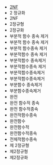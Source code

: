 ﻿- [2NF](https://ko.wikipedia.org/wiki/%EC%A0%9C2%EC%A0%95%EA%B7%9C%ED%98%95)
- 2 정규화
- 2NF
- 2정규형
- 2정규화
- 부분적 함수 종속 제거
- 부분적 함수 종속 제거
- 부분적 함수종속 제거
- 부분적함수 종속 제거
- 부분적함수 종속제거
- 부분적함수종속 제거
- 부분적함수종속제거
- 부분적함수종속제거
- 부분함수 종속제거
- 부분함수종속제거
- 완전
- 완전 함수적 종속
- 완전 함수적종속
- 완전적함수종속
- 완전함수
- 완전함수적
- 완전함수적종속
- 전체적함수종속
- 제 2정규형
- 제2정규형
- 제2정규화
